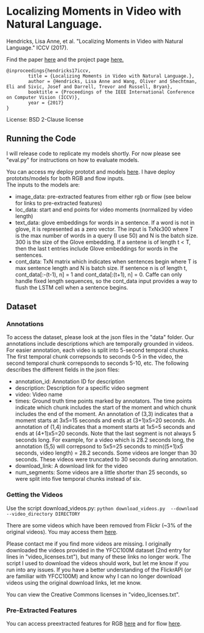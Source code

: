 # Localizing Moments in Video with Natural Language.

Hendricks, Lisa Anne, et al. "Localizing Moments in Video with Natural Language." ICCV (2017).

Find the paper [here](https://arxiv.org/pdf/1708.01641.pdf) and the project page [here.](https://people.eecs.berkeley.edu/~lisa_anne/didemo.html)

```
@inproceedings{hendricks17iccv, 
        title = {Localizing Moments in Video with Natural Language.}, 
        author = {Hendricks, Lisa Anne and Wang, Oliver and Shechtman, Eli and Sivic, Josef and Darrell, Trevor and Russell, Bryan}, 
        booktitle = {Proceedings of the IEEE International Conference on Computer Vision (ICCV)}, 
        year = {2017} 
}
```

License: BSD 2-Clause license

## Running the Code

I will release code to replicate my models shortly.  For now please see "eval.py" for instructions on how to evaluate models.

You can access my deploy prototxt and models [here](https://people.eecs.berkeley.edu/~lisa_anne/didemo/models/).  I have deploy prototxts/models for both RGB and flow inputs.  
The inputs to the models are: 

* image_data: pre-extracted features from either rgb or flow (see below for links to pre-extracted features)
* loc_data: start and end points for video moments (normalized by video length)
* text_data: glove embeddings for words in a sentence.  If a word is not in glove, it is represented as a zero vector.  The input is TxNx300 where T is the max number of words in a query (I use 50) and N is the batch size.  300 is the size of the Glove embedding.  If a sentene is of length t < T, then the last t entries include Glove embeddings for words in the sentences.
* cont_data: TxN matrix which indicates when sentences begin where T is max sentence length and N is batch size.  If sentence n is of length t, cont_data[:-(t-1), n] = 1 and cont_data[:(t+1), n] = 0.  Caffe can only handle fixed length sequences, so the cont_data input provides a way to flush the LSTM cell when a sentence begins.

## Dataset

### Annotations

To access the dataset, please look at the json files in the "data" folder.  Our annotations include descriptions which are temporally grounded in videos.  For easier annotation, each video is split into 5-second temporal chunks.  The first temporal chunk correpsonds to seconds 0-5 in the video, the second temporal chunk correpsonds to seconds 5-10, etc.  The following describes the different fields in the json files:

* annotation_id: Annotation ID for description
* description: Description for a specific video segment
* video: Video name
* times: Ground truth time points marked by annotators.  The time points indicate which chunk includes the start of the moment and which chunk includes the end of the moment.  An annotation of (3,3) indicates that a moment starts at 3x5=15 seconds and ends at (3+1)x5=20 seconds.  An annotation of (1,4) indicates that a moment starts at 1x5=5 seconds and ends at (4+1)x5=20 seconds.  Note that the last segment is not always 5 seconds long.  For example, for a video which is 28.2 seconds long, the annotation (5,5) will correpsond to 5x5=25 seconds to min((5+1)x5 seconds, video length) = 28.2 seconds.  Some videos are longer than 30 seconds.  These videos were truncated to 30 seconds during annotation.
* download_link: A download link for the video
* num_segments:  Some videos are a little shorter than 25 seconds, so were split into five temporal chunks instead of six.

### Getting the Videos

Use the script download_videos.py:
`python download_videos.py  --download --video_directory DIRECTORY`

There are some videos which have been removed from Flickr (~3% of the original videos).  You may access them [here](https://people.eecs.berkeley.edu/~lisa_anne/didemo/data/missing_videos/missing_videos.zip).

Please contact me if you find more videos are missing.  I originally downloaded the videos provided in the YFCC100M dataset (2nd entry for lines in "video_licenses.txt"), but many of these links no longer work.  The script I used to download the videos should work, but let me know if you run into any issues.  If you have a better understanding of the FlickrAPI (or are familiar with YFCC100M) and know why I can no longer download videos using the original download links, let me know.

You can view the Creative Commons licenses in "video_licenses.txt".

### Pre-Extracted Features

You can access preextracted features for RGB [here](https://people.eecs.berkeley.edu/~lisa_anne/didemo/data/average_fc7.h5) and for flow [here](https://people.eecs.berkeley.edu/~lisa_anne/didemo/data/average_global_flow.h5).
